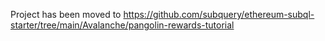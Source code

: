 Project has been moved to https://github.com/subquery/ethereum-subql-starter/tree/main/Avalanche/pangolin-rewards-tutorial

